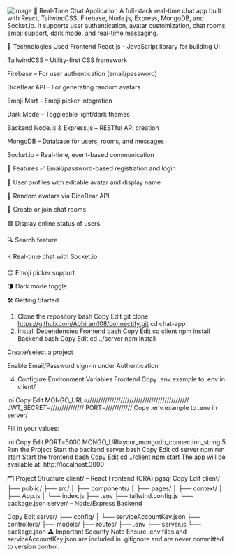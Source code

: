 
![image](https://github.com/user-attachments/assets/88daf1a6-76f1-40f6-b13b-07749d72c523)
💬 Real-Time Chat Application
A full-stack real-time chat app built with React, TailwindCSS, Firebase, Node.js, Express, MongoDB, and Socket.io. It supports user authentication, avatar customization, chat rooms, emoji support, dark mode, and real-time messaging.

🚀 Technologies Used
Frontend
React.js – JavaScript library for building UI

TailwindCSS – Utility-first CSS framework

Firebase – For user authentication (email/password)

DiceBear API – For generating random avatars

Emoji Mart – Emoji picker integration

Dark Mode – Toggleable light/dark themes

Backend
Node.js & Express.js – RESTful API creation

MongoDB – Database for users, rooms, and messages

Socket.io – Real-time, event-based communication

🔧 Features
✅ Email/password-based registration and login

👤 User profiles with editable avatar and display name

🎲 Random avatars via DiceBear API

💬 Create or join chat rooms

🟢 Display online status of users

🔍 Search feature

⚡ Real-time chat with Socket.io

😊 Emoji picker support

🌗 Dark mode toggle

🛠️ Getting Started
1. Clone the repository
bash
Copy
Edit
git clone https://github.com/Abhiram108/connectify.git
cd chat-app
2. Install Dependencies
Frontend
bash
Copy
Edit
cd client
npm install
Backend
bash
Copy
Edit
cd ../server
npm install


Create/select a project

Enable Email/Password sign-in under Authentication


4. Configure Environment Variables
Frontend
Copy .env.example to .env in client/



ini
Copy
Edit
MONGO_URL=//////////////////////////////////////////////
    JWT_SECRET=///////////////
    PORT=////////////
Copy .env.example to .env in server/

Fill in your values:

ini
Copy
Edit
PORT=5000
MONGO_URI=your_mongodb_connection_string
5. Run the Project
Start the backend server
bash
Copy
Edit
cd server
npm run start
Start the frontend
bash
Copy
Edit
cd ../client
npm start
The app will be available at: http://localhost:3000

🗂 Project Structure
client/ – React Frontend (CRA)
pgsql
Copy
Edit
client/
├── public/
├── src/
│   ├── components/
│   ├── pages/
│   ├── context/
│   ├── App.js
│   └── index.js
├── .env
├── tailwind.config.js
└── package.json
server/ – Node/Express Backend

Copy
Edit
server/
├── config/
│   └── serviceAccountKey.json
├── controllers/
├── models/
├── routes/
├── .env
├── server.js
└── package.json
⚠️ Important Security Note
Ensure .env files and serviceAccountKey.json are included in .gitignore and are never committed to version control.
